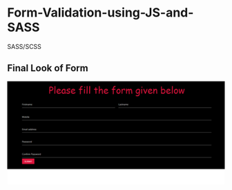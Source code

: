 # Form-Validation-using-JS-and-SASS
SASS/SCSS 
## Final Look of Form
![image](https://github.com/ayushi1376/Form-Validation-using-JS-and-SASS/blob/master/Form.png)
